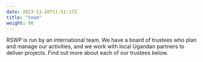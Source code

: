 ```yaml
---
date: 2023-11-20T11:51:17Z
title: "team"
weight: 90
---
```

RSWP is run by an international team. We have a board of trustees who plan and manage our activities, and we work with local Ugandan partners to deliver projects. 
Find out more about each of our trustees below.